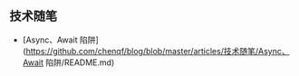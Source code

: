 ## 技术随笔

+ [Async、Await 陷阱](https://github.com/chenqf/blog/blob/master/articles/技术随笔/Async、Await 陷阱/README.md)

